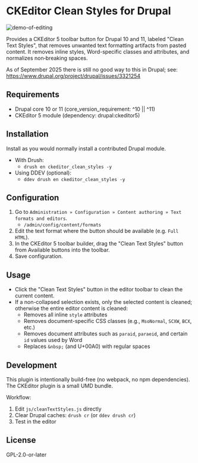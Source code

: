 CKEditor Clean Styles for Drupal
================================

![demo-of-editing](https://github.com/user-attachments/assets/e99659f1-fd00-4737-b753-26916d758cfd)

Provides a CKEditor 5 toolbar button for Drupal 10 and 11, labeled "Clean Text Styles", that removes unwanted text formatting artifacts from pasted content. It removes inline styles, Word-specific classes and attributes, and normalizes non‑breaking spaces.

As of September 2025 there is still no good way to this in Drupal; see: https://www.drupal.org/project/drupal/issues/3321254

Requirements
------------

- Drupal core 10 or 11 (core_version_requirement: ^10 || ^11)
- CKEditor 5 module (dependency: drupal:ckeditor5)

Installation
------------

Install as you would normally install a contributed Drupal module.

- With Drush:
  - `drush en ckeditor_clean_styles -y`
- Using DDEV (optional):
  - `ddev drush en ckeditor_clean_styles -y`

Configuration
-------------

1. Go to `Administration » Configuration » Content authoring » Text formats and editors`.
    - `/admin/config/content/formats`
2. Edit the text format where the button should be available (e.g. `Full HTML`).
3. In the CKEditor 5 toolbar builder, drag the "Clean Text Styles" button from Available buttons into the toolbar.
4. Save configuration.

Usage
-----

- Click the "Clean Text Styles" button in the editor toolbar to clean the current content.
- If a non-collapsed selection exists, only the selected content is cleaned; otherwise the entire editor content is cleaned:
  - Removes all inline `style` attributes
  - Removes document-specific CSS classes (e.g., `MsoNormal`, `SCXW`, `BCX`, etc.)
  - Removes document attributes such as `paraid`, `paraeid`, and certain `id` values used by Word
  - Replaces `&nbsp;` (and U+00A0) with regular spaces

Development
-----------

This plugin is intentionally build-free (no webpack, no npm dependencies). The CKEditor plugin is a small UMD bundle.

Workflow:

1. Edit `js/cleanTextStyles.js` directly
2. Clear Drupal caches: `drush cr` (or `ddev drush cr`)
3. Test in the editor

License
-------

GPL-2.0-or-later
